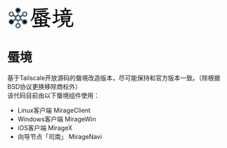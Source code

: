 <img src="./docs/logo_withname%401024.png" width="30%" height="30%"></img>    
# 蜃境  
基于Tailscale开放源码的蜃境改造版本，尽可能保持和官方版本一致。（除根据BSD协议更换移除商标外）   
该代码目前由以下蜃境组件使用：   
- Linux客户端 MirageClient    
- Windows客户端 MirageWin   
- iOS客户端 MirageX   
- 向导节点「司南」 MirageNavi  
